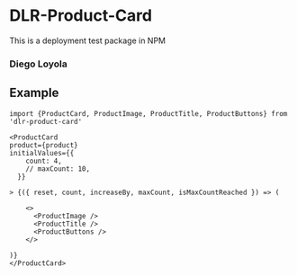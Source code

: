 # DLR-Product-Card

This is a deployment test package in NPM

### Diego Loyola

## Example

```
import {ProductCard, ProductImage, ProductTitle, ProductButtons} from 'dlr-product-card'
```

```
<ProductCard
product={product}
initialValues={{
    count: 4,
    // maxCount: 10,
  }}

> {({ reset, count, increaseBy, maxCount, isMaxCountReached }) => (

    <>
      <ProductImage />
      <ProductTitle />
      <ProductButtons />
    </>

)}
</ProductCard>
```
